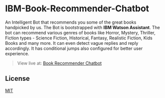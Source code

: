 # IBM-Book-Recommender-Chatbot

An Intelligent Bot that recommends you some of the great books handpicked by us. The Bot is bootstrapped with **IBM Watson Assistant**. The bot can recommend various genres of books like Horror, Mystery, Thriller, Fiction types - Science Fiction, Historical, Fantasy, Realistic Fiction, Kids Books and many more. It can even detect vague replies and reply accordingly. It has conditional jumps also configured for better user experience.

> View live at: [Book Recommender Chatbot](https://book-recommender-chatbot.herokuapp.com)

## License
[MIT](https://github.com/smit-sms/IBM-Book-Recommender-Chatbot/blob/main/LICENSE)